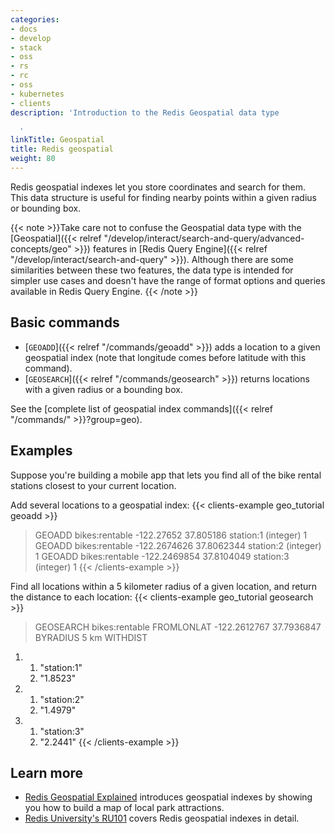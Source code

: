 ```yaml
---
categories:
- docs
- develop
- stack
- oss
- rs
- rc
- oss
- kubernetes
- clients
description: 'Introduction to the Redis Geospatial data type

  '
linkTitle: Geospatial
title: Redis geospatial
weight: 80
---
```


Redis geospatial indexes let you store coordinates and search for them.
This data structure is useful for finding nearby points within a given radius or bounding box.

{{< note >}}Take care not to confuse the Geospatial data type with the
[Geospatial]({{< relref "/develop/interact/search-and-query/advanced-concepts/geo" >}})
features in [Redis Query Engine]({{< relref "/develop/interact/search-and-query" >}}).
Although there are some similarities between these two features, the data type is intended
for simpler use cases and doesn't have the range of format options and queries
available in Redis Query Engine.
{{< /note >}}

## Basic commands

* [`GEOADD`]({{< relref "/commands/geoadd" >}}) adds a location to a given geospatial index (note that longitude comes before latitude with this command).
* [`GEOSEARCH`]({{< relref "/commands/geosearch" >}}) returns locations with a given radius or a bounding box.

See the [complete list of geospatial index commands]({{< relref "/commands/" >}}?group=geo).


## Examples

Suppose you're building a mobile app that lets you find all of the bike rental stations closest to your current location.

Add several locations to a geospatial index:
{{< clients-example geo_tutorial geoadd >}}
> GEOADD bikes:rentable -122.27652 37.805186 station:1
(integer) 1
> GEOADD bikes:rentable -122.2674626 37.8062344 station:2
(integer) 1
> GEOADD bikes:rentable -122.2469854 37.8104049 station:3
(integer) 1
{{< /clients-example >}}

Find all locations within a 5 kilometer radius of a given location, and return the distance to each location:
{{< clients-example geo_tutorial geosearch >}}
> GEOSEARCH bikes:rentable FROMLONLAT -122.2612767 37.7936847 BYRADIUS 5 km WITHDIST
1) 1) "station:1"
   2) "1.8523"
2) 1) "station:2"
   2) "1.4979"
3) 1) "station:3"
   2) "2.2441"
{{< /clients-example >}}

## Learn more

* [Redis Geospatial Explained](https://www.youtube.com/watch?v=qftiVQraxmI) introduces geospatial indexes by showing you how to build a map of local park attractions.
* [Redis University's RU101](https://university.redis.com/courses/ru101/) covers Redis geospatial indexes in detail.

